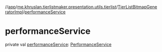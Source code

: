 //[app](../../../index.md)/[me.khruslan.tierlistmaker.presentation.utils.tierlist](../index.md)/[TierListBitmapGeneratorImpl](index.md)/[performanceService](performance-service.md)

# performanceService

private val [performanceService](performance-service.md): [PerformanceService](../../me.khruslan.tierlistmaker.util.performance/-performance-service/index.md)

